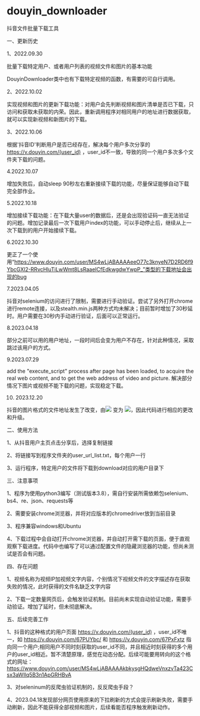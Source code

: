 # douyin_downloader
抖音文件批量下载工具

一、更新历史

1、2022.09.30 

批量下载特定用户、或者用户列表的视频文件和图片的基本功能

DouyinDownloader类中也有下载特定视频的函数，有需要的可自行调用。

2、2022.10.02

实现视频和图片的更新下载功能：对用户会先判断视频和图片清单是否已下载，只访问和获取未获取的内荣。因此，重新调用程序对相同用户的地址进行数据获取，就可以实现新视频和新图片的下载。

3、2022.10.06

根据'抖音ID'判断用户是否已经存在，解决每个用户多次分享的 https://v.douyin.com/(user_id) ，user_id不一致，导致的同一个用户多次多个文件夹下载的问题。

4.2022.10.07

增加失败后，自动sleep 90秒左右重新接续下载的功能，尽量保证能够自动下载完全部作业。

5.2022.10.18

增加接续下载功能：在下载大量user的数据后，还是会出现验证码一直无法验证的问题。增加记录最后一次下载用户index的功能，可以手动停止后，继续从上一次下载到的用户开始接续下载。

6.2022.10.30

更正了一个使用“https://www.douyin.com/user/MS4wLjABAAAAeeO77c3knyeN7D2RD6f9YbcGXl2-RRvcHluTiLwWmt8LsRaaeICfEdkwgdwYwpP_”类型的下载地址会出现的bug

7.2023.04.05

抖音对selenium的访问进行了限制，需要进行手动验证。尝试了另外打开chrome进行remote连接，以及stealth.min.js两种方式均未解决；目前暂时增加了30秒延时。用户需要在30秒内手动进行验证，后面可以正常运行。

8.2023.04.18

部分之前可以用的用户地址，一段时间后会变为用户不存在，针对此种情况，采取跳过该用户的方式。

9.2023.07.29

add the "execute_script" process after page has been loaded, to acquire the real web content, and to get the web address of video and picture. 解决部分情况下图片或视频不能下载的问题，实现稳定下载。

10. 2023.12.20

抖音的图片格式的文件地址发生了改变，由<img class="V5BLJkWV"  src=...> 变为 <img class="vtuVZlmn" src=...>，因此代码进行相应的更改和升级。


二、使用方法

1、从抖音用户主页点击分享后，选择复制链接

2、将链接写到程序文件夹的user_url_list.txt，每个用户一行

3、运行程序，特定用户的文件将下载到download对应的用户目录下


三、注意事项
 
1、程序为使用python3编写（测试版本3.8），需自行安装所需依赖包selenium、bs4、re、json、requests等

2、需要安装chrome浏览器，并将对应版本的chromedriver放到当前目录

3、程序兼容windows和Ubuntu

4、下载过程中会自动打开chrome浏览器，并自动打开需下载的页面，便于直观观察下载进度。代码中也编写了可以通过配置文件的隐藏浏览器的功能，但尚未测试是否会有问题。


四、存在问题

1、视频名称为视频IP加视频文字内容，个别情况下视频文件的文字描述存在获取失败的情况，此时获得的文件名缺乏文字内容

2、下载一定数量网页后，会触发验证机制。目前尚未实现自动验证功能，需要手动验证。增加了延时，但未彻底解决。


五、后续完善工作

1、抖音的这种格式的用户页面 https://v.douyin.com/(user_id) ，user_id不唯一，如 https://v.douyin.com/67PUYbc/ 和 https://v.douyin.com/67PxFxtz 指向同一个用户;相同用户不同时刻获取的user_id不同，并且相近时刻获得的多个用户的user_id相近。暂不清楚原理，感觉在动态分配。后续可能要用转向的这个格式的网址：https://www.douyin.com/user/MS4wLjABAAAAkbkysgHQdweVnxzvTa423Csx3aWIlq5B3n1ApGRHBvA

3、对seleninum的反爬虫验证机制的，反反爬虫手段？

4、2023.04.18发现部分网页使用原来的下拉刷新的方式会提示刷新失败，需要手动刷新，因此不能获得全部视频和图片，后续看能否程序触发刷新动作。

